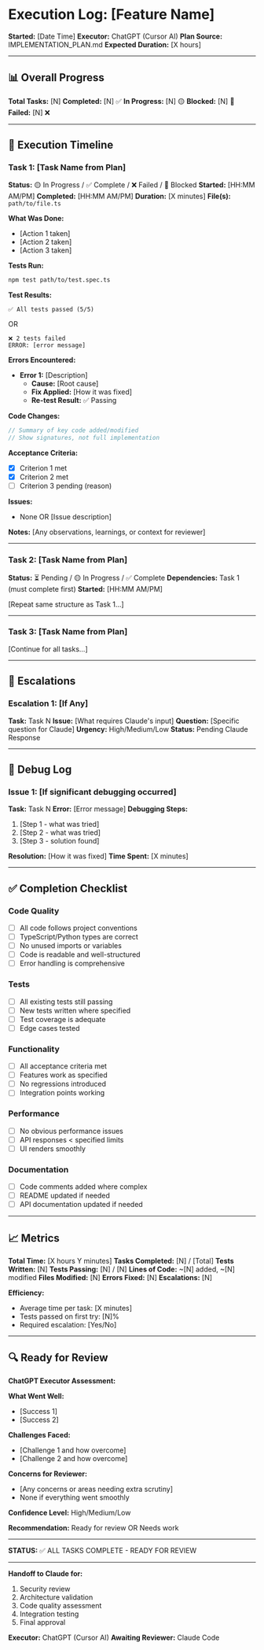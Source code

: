 # Execution Log: [Feature Name]

**Started:** [Date Time]
**Executor:** ChatGPT (Cursor AI)
**Plan Source:** IMPLEMENTATION_PLAN.md
**Expected Duration:** [X hours]

---

## 📊 Overall Progress

**Total Tasks:** [N]
**Completed:** [N] ✅
**In Progress:** [N] 🟡
**Blocked:** [N] 🚫
**Failed:** [N] ❌

---

## 🚀 Execution Timeline

### Task 1: [Task Name from Plan]

**Status:** 🟡 In Progress / ✅ Complete / ❌ Failed / 🚫 Blocked
**Started:** [HH:MM AM/PM]
**Completed:** [HH:MM AM/PM]
**Duration:** [X minutes]
**File(s):** `path/to/file.ts`

**What Was Done:**
- [Action 1 taken]
- [Action 2 taken]
- [Action 3 taken]

**Tests Run:**
```bash
npm test path/to/test.spec.ts
```

**Test Results:**
```
✅ All tests passed (5/5)
```
OR
```
❌ 2 tests failed
ERROR: [error message]
```

**Errors Encountered:**
- **Error 1:** [Description]
  - **Cause:** [Root cause]
  - **Fix Applied:** [How it was fixed]
  - **Re-test Result:** ✅ Passing

**Code Changes:**
```typescript
// Summary of key code added/modified
// Show signatures, not full implementation
```

**Acceptance Criteria:**
- [x] Criterion 1 met
- [x] Criterion 2 met
- [ ] Criterion 3 pending (reason)

**Issues:**
- None OR [Issue description]

**Notes:**
[Any observations, learnings, or context for reviewer]

---

### Task 2: [Task Name from Plan]

**Status:** ⏳ Pending / 🟡 In Progress / ✅ Complete
**Dependencies:** Task 1 (must complete first)
**Started:** [HH:MM AM/PM]

[Repeat same structure as Task 1...]

---

### Task 3: [Task Name from Plan]

[Continue for all tasks...]

---

## 🚨 Escalations

### Escalation 1: [If Any]
**Task:** Task N
**Issue:** [What requires Claude's input]
**Question:** [Specific question for Claude]
**Urgency:** High/Medium/Low
**Status:** Pending Claude Response

---

## 🐛 Debug Log

### Issue 1: [If significant debugging occurred]
**Task:** Task N
**Error:** [Error message]
**Debugging Steps:**
1. [Step 1 - what was tried]
2. [Step 2 - what was tried]
3. [Step 3 - solution found]

**Resolution:** [How it was fixed]
**Time Spent:** [X minutes]

---

## ✅ Completion Checklist

### Code Quality
- [ ] All code follows project conventions
- [ ] TypeScript/Python types are correct
- [ ] No unused imports or variables
- [ ] Code is readable and well-structured
- [ ] Error handling is comprehensive

### Tests
- [ ] All existing tests still passing
- [ ] New tests written where specified
- [ ] Test coverage is adequate
- [ ] Edge cases tested

### Functionality
- [ ] All acceptance criteria met
- [ ] Features work as specified
- [ ] No regressions introduced
- [ ] Integration points working

### Performance
- [ ] No obvious performance issues
- [ ] API responses < specified limits
- [ ] UI renders smoothly

### Documentation
- [ ] Code comments added where complex
- [ ] README updated if needed
- [ ] API documentation updated if needed

---

## 📈 Metrics

**Total Time:** [X hours Y minutes]
**Tasks Completed:** [N] / [Total]
**Tests Written:** [N]
**Tests Passing:** [N] / [N]
**Lines of Code:** ~[N] added, ~[N] modified
**Files Modified:** [N]
**Errors Fixed:** [N]
**Escalations:** [N]

**Efficiency:**
- Average time per task: [X minutes]
- Tests passed on first try: [N]%
- Required escalation: [Yes/No]

---

## 🔍 Ready for Review

**ChatGPT Executor Assessment:**

**What Went Well:**
- [Success 1]
- [Success 2]

**Challenges Faced:**
- [Challenge 1 and how overcome]
- [Challenge 2 and how overcome]

**Concerns for Reviewer:**
- [Any concerns or areas needing extra scrutiny]
- None if everything went smoothly

**Confidence Level:** High/Medium/Low

**Recommendation:** Ready for review OR Needs work

---

**STATUS:** ✅ ALL TASKS COMPLETE - READY FOR REVIEW

---

**Handoff to Claude for:**
1. Security review
2. Architecture validation
3. Code quality assessment
4. Integration testing
5. Final approval

**Executor:** ChatGPT (Cursor AI)
**Awaiting Reviewer:** Claude Code
